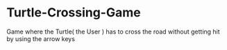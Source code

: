 # Turtle-Crossing-Game
Game where the Turtle( the User ) has to cross the road without getting hit by using the arrow keys
